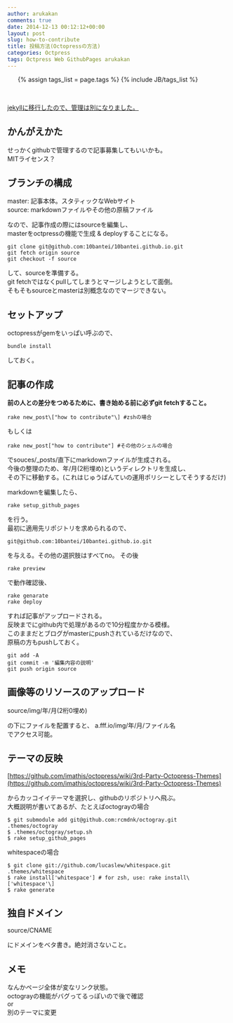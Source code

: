 ```yaml
---
author: arukakan
comments: true
date: 2014-12-13 00:12:12+00:00
layout: post
slug: how-to-contribute
title: 投稿方法(Octopressの方法)
categories: Octpress
tags: Octpress Web GithubPages arukakan
---
```


<!-- more -->
<ul class="tag_box inline" style="list-style:none">
  {% assign tags_list = page.tags %}
  {% include JB/tags_list %}
</ul>

<br />

<!-- ここまでテンプレ -->

[jekyllに移行したので、管理は別になりました。](/2014/12/13/how-to-contribute-updated)

## かんがえかた

せっかくgithubで管理するので記事募集してもいいかも。  
MITライセンス？ 

## ブランチの構成

master: 記事本体。スタティックなWebサイト  
source: markdownファイルやその他の原稿ファイル

なので、記事作成の際にはsourceを編集し、  
masterをoctpressの機能で生成 & deployすることになる。

	git clone git@github.com:10bantei/10bantei.github.io.git	
	git fetch origin source
	git checkout -f source

して、sourceを準備する。  
git fetchではなくpullしてしまうとマージしようとして面倒。  
そもそもsourceとmasterは別概念なのでマージできない。

## セットアップ

octopressがgemをいっぱい呼ぶので、

	bundle install

しておく。

## 記事の作成

__前の人との差分をつめるために、書き始める前に必ずgit fetchすること。__

	rake new_post\["how to contribute"\] #zshの場合

もしくは

	rake new_post["how to contribute"] #その他のシェルの場合

でsouces/_posts/直下にmarkdownファイルが生成される。  
今後の整理のため、年/月(2桁埋め)というディレクトリを生成し、  
その下に移動する。(これはじゅうばんていの運用ポリシーとしてそうするだけ)

markdownを編集したら、

	rake setup_github_pages

を行う。  
最初に適用先リポジトリを求められるので、  

	git@github.com:10bantei/10bantei.github.io.git

を与える。その他の選択肢はすべてno。
その後

	rake preview

で動作確認後、

	rake genarate
	rake deploy

すれば記事がアップロードされる。  
反映までにgithub内で処理があるので10分程度かかる模様。	  
このままだとブログがmasterにpushされているだけなので、  
原稿の方もpushしておく。  

	git add -A
	git commit -m '編集内容の説明'
	git push origin source 

## 画像等のリソースのアップロード

source/img/年/月(2桁0埋め)

の下にファイルを配置すると、
a.fff.io/img/年/月/ファイル名  
でアクセス可能。

## テーマの反映

[https://github.com/imathis/octopress/wiki/3rd-Party-Octopress-Themes](https://github.com/imathis/octopress/wiki/3rd-Party-Octopress-Themes)

からカッコイイテーマを選択し、githubのリポジトリへ飛ぶ。  
大概説明が書いてあるが、たとえばoctograyの場合

	$ git submodule add git@github.com:rcmdnk/octogray.git .themes/octogray
	$ .themes/octogray/setup.sh
	$ rake setup_github_pages

whitespaceの場合

	$ git clone git://github.com/lucaslew/whitespace.git .themes/whitespace
	$ rake install['whitespace'] # for zsh, use: rake install\['whitespace'\]
	$ rake generate

## 独自ドメイン

source/CNAME

にドメインをベタ書き。絶対消さないこと。

## メモ

なんかページ全体が変なリンク状態。  
octograyの機能がバグってるっぽいので後で確認  
or  
別のテーマに変更


